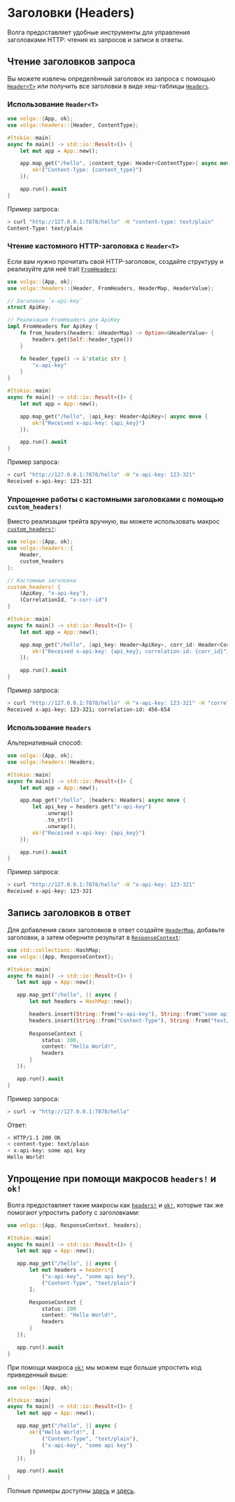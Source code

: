 # Заголовки (Headers)

Волга предоставляет удобные инструменты для управления заголовками HTTP: чтения из запросов и записи в ответы.

## Чтение заголовков запроса

Вы можете извлечь определённый заголовок из запроса с помощью [`Header<T>`](https://docs.rs/volga/latest/volga/headers/header/struct.Header.html) или получить все заголовки в виде хеш-таблицы [`Headers`](https://docs.rs/volga/latest/volga/headers/header/struct.Headers.html).

### Использование `Header<T>`
```rust
use volga::{App, ok};
use volga::headers::{Header, ContentType};

#[tokio::main]
async fn main() -> std::io::Result<()> {
    let mut app = App::new();

    app.map_get("/hello", |content_type: Header<ContentType>| async move {
        ok!("Content-Type: {content_type}")
    });

    app.run().await
}
```
Пример запроса:
```bash
> curl "http://127.0.0.1:7878/hello" -H "content-type: text/plain"
Content-Type: text/plain
```

### Чтение кастомного HTTP-заголовка с `Header<T>`
Если вам нужно прочитать свой HTTP-заголовок, создайте структуру и реализуйте для неё trait [`FromHeaders`](https://docs.rs/volga/latest/volga/headers/trait.FromHeaders.html):
```rust
use volga::{App, ok};
use volga::headers::{Header, FromHeaders, HeaderMap, HeaderValue};

// Заголовок `x-api-key`
struct ApiKey;

// Реализация FromHeaders для ApiKey
impl FromHeaders for ApiKey {
    fn from_headers(headers: &HeaderMap) -> Option<&HeaderValue> {
        headers.get(Self::header_type())
    }

    fn header_type() -> &'static str {
        "x-api-key"
    }
}

#[tokio::main]
async fn main() -> std::io::Result<()> {
    let mut app = App::new();

    app.map_get("/hello", |api_key: Header<ApiKey>| async move {
        ok!("Received x-api-key: {api_key}")
    });

    app.run().await
}
```
Пример запроса:
```bash
> curl "http://127.0.0.1:7878/hello" -H "x-api-key: 123-321"
Received x-api-key: 123-321
```

### Упрощение работы с кастомными заголовками с помощью `custom_headers!`
Вместо реализации трейта вручную, вы можете использовать макрос [`custom_headers!`](https://docs.rs/volga/latest/volga/macro.custom_headers.html):
```rust
use volga::{App, ok};
use volga::headers::{
    Header,
    custom_headers
};

// Кастомные заголовки
custom_headers! {
    (ApiKey, "x-api-key"),
    (CorrelationId, "x-corr-id")
}

#[tokio::main]
async fn main() -> std::io::Result<()> {
    let mut app = App::new();

    app.map_get("/hello", |api_key: Header<ApiKey>, corr_id: Header<CorrelationId>| async move {
        ok!("Received x-api-key: {api_key}; correlation-id: {corr_id}")
    });

    app.run().await
}
```
Пример запроса:
```bash
> curl "http://127.0.0.1:7878/hello" -H "x-api-key: 123-321" -H "correlation-id: 456-654"
Received x-api-key: 123-321; correlation-id: 456-654
```

### Использование `Headers`
Альтернативный способ:
```rust
use volga::{App, ok};
use volga::headers::Headers;

#[tokio::main]
async fn main() -> std::io::Result<()> {
    let mut app = App::new();

    app.map_get("/hello", |headers: Headers| async move {
        let api_key = headers.get("x-api-key")
            .unwrap()
            .to_str()
            .unwrap();
        ok!("Received x-api-key: {api_key}")
    });

    app.run().await
}
```
Пример запроса:
```bash
> curl "http://127.0.0.1:7878/hello" -H "x-api-key: 123-321"
Received x-api-key: 123-321
```

## Запись заголовков в ответ
Для добавления своих заголовков в ответ создайте [`HeaderMap`](https://docs.rs/http/latest/http/header/struct.HeaderMap.html), добавьте заголовки, а затем оберните результат в [`ResponseContext`](https://docs.rs/volga/latest/volga/http/response/struct.ResponseContext.html):
```rust
use std::collections::HashMap;
use volga::{App, ResponseContext};

#[tokio::main]
async fn main() -> std::io::Result<()> {
   let mut app = App::new();

   app.map_get("/hello", || async {
       let mut headers = HashMap::new();

       headers.insert(String::from("x-api-key"), String::from("some api key"));
       headers.insert(String::from("Content-Type"), String::from("text/plain"));
       
       ResponseContext {
           status: 200,
           content: "Hello World!",
           headers
       }
   });

   app.run().await
}
```
Пример запроса:
```bash
> curl -v "http://127.0.0.1:7878/hello"
```
Ответ:
```bash
< HTTP/1.1 200 OK
< content-type: text/plain
< x-api-key: some api key
Hello World!
```

## Упрощение при помощи макросов `headers!` и `ok!`
Волга предоставляет такие макросы как [`headers!`](https://docs.rs/volga/latest/volga/macro.headers.html) и [`ok!`](https://docs.rs/volga/latest/volga/macro.ok.html), которые так же помогают упростить работу с заголовками:
```rust
use volga::{App, ResponseContext, headers};

#[tokio::main]
async fn main() -> std::io::Result<()> {
   let mut app = App::new();

   app.map_get("/hello", || async {
       let mut headers = headers![
           ("x-api-key", "some api key"),
           ("Content-Type", "text/plain")
       ];

       ResponseContext {
           status: 200
           content: "Hello World!",
           headers
       }
   });

   app.run().await
}
```
При помощи макроса [`ok!`](https://docs.rs/volga/latest/volga/macro.ok.html) мы можем еще больше упростить код приведенный выше:
```rust
use volga::{App, ok};

#[tokio::main]
async fn main() -> std::io::Result<()> {
   let mut app = App::new();

   app.map_get("/hello", || async {
       ok!("Hello World!", [
           ("Content-Type", "text/plain"),
           ("x-api-key", "some api key")
       ])
   });

   app.run().await
}
```
Полные примеры доступны [здесь](https://github.com/RomanEmreis/volga/blob/main/examples/headers.rs) и [здесь](https://github.com/RomanEmreis/volga/blob/main/examples/custom_request_headers.rs).